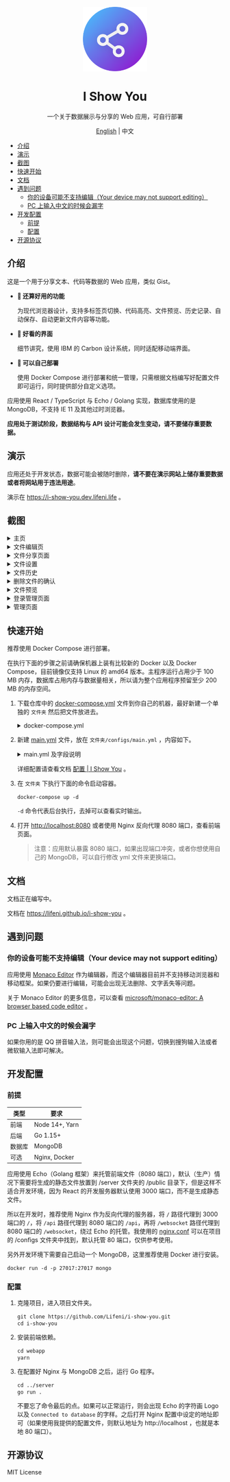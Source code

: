 <p align="center">
  <img width="150px" alt="Logo" src="logo.svg" />
</p>

<h1 align="center">I Show You</h1>
<p align="center">一个关于数据展示与分享的 Web 应用，可自行部署</p>
<p align="center"><a href="README.md">English</a> | 中文</p>

- [介绍](#介绍)
- [演示](#演示)
- [截图](#截图)
- [快速开始](#快速开始)
- [文档](#文档)
- [遇到问题](#遇到问题)
  - [你的设备可能不支持编辑（Your device may not support editing）](#你的设备可能不支持编辑your-device-may-not-support-editing)
  - [PC 上输入中文的时候会漏字](#pc-上输入中文的时候会漏字)
- [开发配置](#开发配置)
  - [前提](#前提)
  - [配置](#配置)
- [开源协议](#开源协议)

## 介绍

这是一个用于分享文本、代码等数据的 Web 应用，类似 Gist。

- **🍺 还算好用的功能**

  为现代浏览器设计，支持多标签页切换、代码高亮、文件预览、历史记录、自动保存、自动更新文件内容等功能。

- **🎨 好看的界面**

  细节讲究，使用 IBM 的 Carbon 设计系统，同时适配移动端界面。

- **🚀 可以自己部署**

  使用 Docker Compose 进行部署和统一管理，只需根据文档编写好配置文件即可运行，同时提供部分自定义选项。

应用使用 React / TypeScript 与 Echo / Golang 实现，数据库使用的是 MongoDB，不支持 IE 11 及其他过时浏览器。

**应用处于测试阶段，数据结构与 API 设计可能会发生变动，请不要储存重要数据。**

## 演示

应用还处于开发状态，数据可能会被随时删除，**请不要在演示网站上储存重要数据或者将网站用于违法用途**。

演示在 https://i-show-you.dev.lifeni.life 。

## 截图

<details>
  <summary>主页</summary>

![主页](https://file.lifeni.life/dashboard/i-show-you/0.webp)

</details>

<details>
  <summary>文件编辑页</summary>

![文件编辑页](https://file.lifeni.life/dashboard/i-show-you/1.webp)

</details>

<details>
  <summary>文件分享页面</summary>

![文件分享页面](https://file.lifeni.life/dashboard/i-show-you/2.webp)

</details>

<details>
  <summary>文件设置</summary>

![文件设置](https://file.lifeni.life/dashboard/i-show-you/3.webp)

</details>

<details>
  <summary>文件历史</summary>

![文件历史](https://file.lifeni.life/dashboard/i-show-you/4.webp)

</details>

<details>
  <summary>删除文件的确认</summary>

![删除文件的确认](https://file.lifeni.life/dashboard/i-show-you/5.webp)

</details>

<details>
  <summary>文件预览</summary>

![文件预览](https://file.lifeni.life/dashboard/i-show-you/6.webp)

</details>

<details>
  <summary>登录管理页面</summary>

![登录管理页面](https://file.lifeni.life/dashboard/i-show-you/7.webp)

</details>

<details>
  <summary>管理页面</summary>

![管理页面](https://file.lifeni.life/dashboard/i-show-you/8.webp)

</details>

## 快速开始

推荐使用 Docker Compose 进行部署。

在执行下面的步骤之前请确保机器上装有比较新的 Docker 以及 Docker Compose，目前镜像仅支持 Linux 的 amd64 版本。主程序运行占用少于 100 MB 内存，数据库占用内存与数据量相关，所以请为整个应用程序预留至少 200 MB 的内存空间。

1. 下载仓库中的 [docker-compose.yml](https://github.com/Lifeni/i-show-you/blob/master/build/docker-compose.yml) 文件到你自己的机器，最好新建一个单独的 `文件夹` 然后把文件放进去。

   <details>
     <summary>docker-compose.yml</summary>

   ```yml
   version: '3'

   services:
     mongo:
       image: mongo:latest
       container_name: i-show-you-mongo
       restart: always
       # ports:
       #   - 27017:27017
       volumes:
         - data:/data/db
       networks:
         - network

     app:
       image: lifeni/i-show-you:latest
       container_name: i-show-you-app
       restart: always
       ports:
         - 8080:8080
       volumes:
         - ./configs:/app/configs
       networks:
         - network
       depends_on:
         - mongo

   volumes:
     data:

   networks:
     network:
   ```

   </details>

2. 新建 [main.yml](https://github.com/Lifeni/i-show-you/blob/master/configs/main.yml) 文件，放在 `文件夹/configs/main.yml` ，内容如下。

   <details>
     <summary>main.yml 及字段说明</summary>

   ```yml
   database:
     host: mongo
     port: 27017

   app:
     history:
       enable: true
       save_period: 60

     admin:
       enable: true
       try_count: 3
       ban_period: 120

   secret:
     jwt_key:
       file: # your_file_key
       admin: # your_admin_key

     admin: # your_admin_password
   ```

   默认情况下只需要添加 secret 中的三个配置即可：

   - `jwt_key.file` 用于加密文件所有者的 JWT 的秘钥
   - `jwt_key.admin` 用于加密管理员页面的 JWT 的秘钥
   - `admin` 管理员页面登录密码

   </details>

   详细配置请查看文档 [配置 | I Show You](https://lifeni.github.io/i-show-you/config/) 。

3. 在 `文件夹` 下执行下面的命令启动容器。

   ```shell
   docker-compose up -d
   ```

   `-d` 命令代表后台执行，去掉可以查看实时输出。
   
4. 打开 [http://localhost:8080](http://localhost:8080) 或者使用 Nginx 反向代理 8080 端口，查看前端页面。

    > 注意：应用默认暴露 8080 端口，如果出现端口冲突，或者你想使用自己的 MongoDB，可以自行修改 yml 文件来更换端口。

## 文档

文档正在编写中。

文档在 https://lifeni.github.io/i-show-you 。

## 遇到问题

### 你的设备可能不支持编辑（Your device may not support editing）

应用使用 [Monaco Editor](https://microsoft.github.io/monaco-editor/) 作为编辑器，而这个编辑器目前并不支持移动浏览器和移动框架。如果仍要进行编辑，可能会出现无法删除、文字丢失等问题。

关于 Monaco Editor 的更多信息，可以查看 [microsoft/monaco-editor: A browser based code editor](https://github.com/Microsoft/monaco-editor#monaco-editor) 。

### PC 上输入中文的时候会漏字

如果你用的是 QQ 拼音输入法，则可能会出现这个问题，切换到搜狗输入法或者微软输入法即可解决。

## 开发配置

### 前提

| 类型   | 要求           |
| ------ | -------------- |
| 前端   | Node 14+, Yarn |
| 后端   | Go 1.15+       |
| 数据库 | MongoDB        |
| 可选   | Nginx, Docker  |

应用使用 Echo（Golang 框架）来托管前端文件（8080 端口），默认（生产）情况下需要将生成的静态文件放置到 /server 文件夹的 /public 目录下，但是这样不适合开发环境，因为 React 的开发服务器默认使用 3000 端口，而不是生成静态文件。

所以在开发时，推荐使用 Nginx 作为反向代理的服务器，将 `/` 路径代理到 3000 端口的 `/`，将 `/api` 路径代理到 8080 端口的 `/api`，再将 `/websocket` 路径代理到 8080 端口的 `/websocket`，绕过 Echo 的托管。我使用的 [nginx.conf](configs/nginx.conf) 可以在项目的 /configs 文件夹中找到，默认托管 80 端口，仅供参考使用。

另外开发环境下需要自己启动一个 MongoDB，这里推荐使用 Docker 进行安装。

```shell
docker run -d -p 27017:27017 mongo
```

### 配置

1. 克隆项目，进入项目文件夹。

   ```shell
   git clone https://github.com/Lifeni/i-show-you.git
   cd i-show-you
   ```

2. 安装前端依赖。

   ```shell
   cd webapp
   yarn
   ```

3. 在配置好 Nginx 与 MongoDB 之后，运行 Go 程序。

   ```shell
   cd ../server
   go run .
   ```

   不要忘了命令最后的点。如果可以正常运行，则会出现 Echo 的字符画 Logo 以及 `Connected to database` 的字样。之后打开 Nginx 配置中设定的地址即可（如果使用我提供的配置文件，则默认地址为 http://localhost ，也就是本地 80 端口）。

## 开源协议

MIT License
